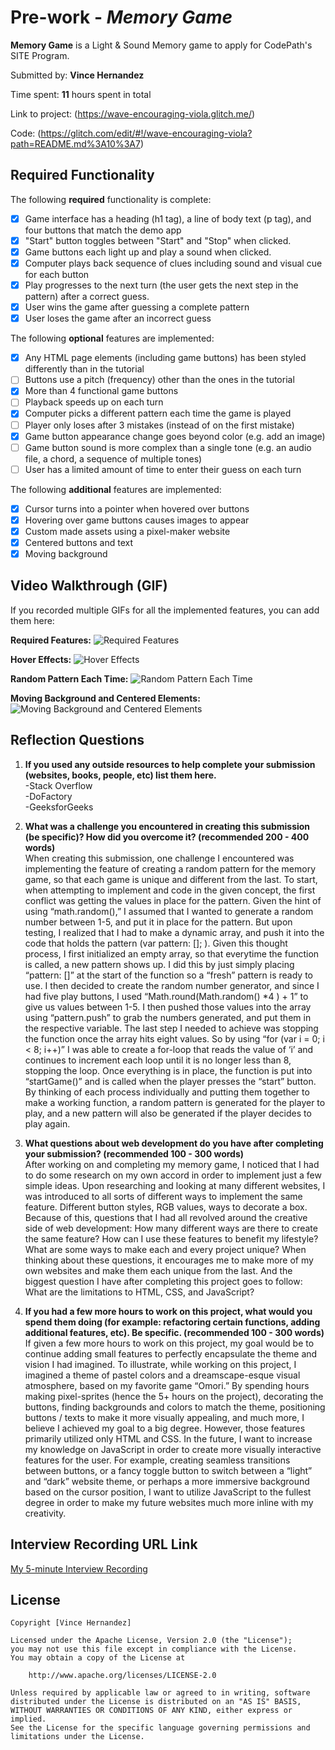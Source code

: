 # Pre-work - _Memory Game_

**Memory Game** is a Light & Sound Memory game to apply for CodePath's SITE Program.

Submitted by: **Vince Hernandez**

Time spent: **11** hours spent in total

Link to project: (https://wave-encouraging-viola.glitch.me/)

Code: (https://glitch.com/edit/#!/wave-encouraging-viola?path=README.md%3A10%3A7)

## Required Functionality

The following **required** functionality is complete:

- [x] Game interface has a heading (h1 tag), a line of body text (p tag), and four buttons that match the demo app
- [x] "Start" button toggles between "Start" and "Stop" when clicked.
- [x] Game buttons each light up and play a sound when clicked.
- [x] Computer plays back sequence of clues including sound and visual cue for each button
- [x] Play progresses to the next turn (the user gets the next step in the pattern) after a correct guess.
- [x] User wins the game after guessing a complete pattern
- [x] User loses the game after an incorrect guess

The following **optional** features are implemented:

- [x] Any HTML page elements (including game buttons) has been styled differently than in the tutorial
- [ ] Buttons use a pitch (frequency) other than the ones in the tutorial
- [x] More than 4 functional game buttons
- [ ] Playback speeds up on each turn
- [x] Computer picks a different pattern each time the game is played
- [ ] Player only loses after 3 mistakes (instead of on the first mistake)
- [x] Game button appearance change goes beyond color (e.g. add an image)
- [ ] Game button sound is more complex than a single tone (e.g. an audio file, a chord, a sequence of multiple tones)
- [ ] User has a limited amount of time to enter their guess on each turn

The following **additional** features are implemented:

- [x] Cursor turns into a pointer when hovered over buttons
- [x] Hovering over game buttons causes images to appear
- [x] Custom made assets using a pixel-maker website
- [x] Centered buttons and text
- [x] Moving background

## Video Walkthrough (GIF)

If you recorded multiple GIFs for all the implemented features, you can add them here:

**Required Features:**
![Required Features](https://media1.giphy.com/media/QWVdLFmHidA1wZpkCm/giphy.gif?cid=790b7611aa53fb22d74d2156a79bf2444b7df3dcd4ccfa1d&rid=giphy.gif&ct=g)

**Hover Effects:**
![Hover Effects](https://media0.giphy.com/media/WtFypijI04GoJ66eFm/giphy.gif?cid=790b7611341ca8c06a8d4d8c05c70192cc7234bd99c83a4b&rid=giphy.gif&ct=g)

**Random Pattern Each Time:**
![Random Pattern Each Time](https://media0.giphy.com/media/b8DL0IRwRczB5XFfSB/giphy.gif?cid=790b76116774955eb3e586365906804d280d886c632fe4e1&rid=giphy.gif&ct=g)

**Moving Background and Centered Elements:**
![Moving Background and Centered Elements](https://media4.giphy.com/media/UNCIdeqR2S1ndOxOZ4/giphy.gif?cid=790b7611d03ae8148bae4ccaf613f461c00e9415d4c3be7a&rid=giphy.gif&ct=g)

## Reflection Questions

1. **If you used any outside resources to help complete your submission (websites, books, people, etc) list them here.** <br />
   -Stack Overflow <br />
   -DoFactory <br />
   -GeeksforGeeks

2. **What was a challenge you encountered in creating this submission (be specific)? How did you overcome it? (recommended 200 - 400 words)** <br />
   When creating this submission, one challenge I encountered was implementing the feature of creating a random pattern for the memory game,
   so that each game is unique and different from the last. To start, when attempting to implement and code in the given concept, the first
   conflict was getting the values in place for the pattern. Given the hint of using “math.random(),” I assumed that I wanted to generate a
   random number between 1-5, and put it in place for the pattern. But upon testing, I realized that I had to make a dynamic array, and push
   it into the code that holds the pattern (var pattern: []; ). Given this thought process, I first initialized an empty array, so that everytime
   the function is called, a new pattern shows up. I did this by just simply placing “pattern: []” at the start of the function so a “fresh”
   pattern is ready to use. I then decided to create the random number generator, and since I had five play buttons, I used
   “Math.round(Math.random() \*4 ) + 1” to give us values between 1-5. I then pushed those values into the array using “pattern.push” to grab
   the numbers generated, and put them in the respective variable. The last step I needed to achieve was stopping the function once the
   array hits eight values. So by using “for (var i = 0; i < 8; i++)” I was able to create a for-loop that reads the value of ‘i’ and
   continues to increment each loop until it is no longer less than 8, stopping the loop. Once everything is in place, the function is put
   into “startGame()” and is called when the player presses the “start” button. By thinking of each process individually and putting them
   together to make a working function, a random pattern is generated for the player to play, and a new pattern will also be generated if
   the player decides to play again.

3. **What questions about web development do you have after completing your submission? (recommended 100 - 300 words)** <br />
   After working on and completing my memory game, I noticed that I had to do some research on my own accord in order
   to implement just a few simple ideas. Upon researching and looking at many different websites, I was introduced to
   all sorts of different ways to implement the same feature. Different button styles, RGB values, ways to decorate a box.
   Because of this, questions that I had all revolved around the creative side of web development: How many different
   ways are there to create the same feature? How can I use these features to benefit my lifestyle? What are some ways to
   make each and every project unique? When thinking about these questions, it encourages me to make more of my own websites
   and make them each unique from the last. And the biggest question I have after completing this project goes to follow:
   What are the limitations to HTML, CSS, and JavaScript?

4. **If you had a few more hours to work on this project, what would you spend them doing (for example: refactoring certain functions, adding additional features, etc). Be specific. (recommended 100 - 300 words)** <br />
   If given a few more hours to work on this project, my goal would be to continue adding small features to perfectly
   encapsulate the theme and vision I had imagined. To illustrate, while working on this project, I imagined a theme of
   pastel colors and a dreamscape-esque visual atmosphere, based on my favorite game “Omori.” By spending hours making
   pixel-sprites (hence the 5+ hours on the project), decorating the buttons, finding backgrounds and colors to match the
   theme, positioning buttons / texts to make it more visually appealing, and much more, I believe I achieved my goal to
   a big degree. However, those features primarily utilized only HTML and CSS. In the future, I want to increase my knowledge
   on JavaScript in order to create more visually interactive features for the user. For example, creating seamless transitions
   between buttons, or a fancy toggle button to switch between a “light” and “dark” website theme, or perhaps a more immersive
   background based on the cursor position, I want to utilize JavaScript to the fullest degree in order to make my future
   websites much more inline with my creativity.

## Interview Recording URL Link

[My 5-minute Interview Recording](https://www.youtube.com/watch?v=rdfSkuotnPo)

## License

    Copyright [Vince Hernandez]

    Licensed under the Apache License, Version 2.0 (the "License");
    you may not use this file except in compliance with the License.
    You may obtain a copy of the License at

        http://www.apache.org/licenses/LICENSE-2.0

    Unless required by applicable law or agreed to in writing, software
    distributed under the License is distributed on an "AS IS" BASIS,
    WITHOUT WARRANTIES OR CONDITIONS OF ANY KIND, either express or implied.
    See the License for the specific language governing permissions and
    limitations under the License.
